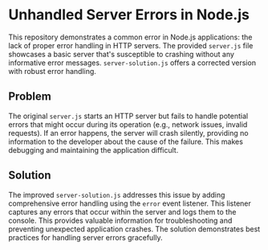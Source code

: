 # Unhandled Server Errors in Node.js

This repository demonstrates a common error in Node.js applications: the lack of proper error handling in HTTP servers.  The provided `server.js` file showcases a basic server that's susceptible to crashing without any informative error messages.  `server-solution.js` offers a corrected version with robust error handling.

## Problem

The original `server.js` starts an HTTP server but fails to handle potential errors that might occur during its operation (e.g., network issues, invalid requests).  If an error happens, the server will crash silently, providing no information to the developer about the cause of the failure. This makes debugging and maintaining the application difficult.

## Solution

The improved `server-solution.js` addresses this issue by adding comprehensive error handling using the `error` event listener.  This listener captures any errors that occur within the server and logs them to the console. This provides valuable information for troubleshooting and preventing unexpected application crashes. The solution demonstrates best practices for handling server errors gracefully.